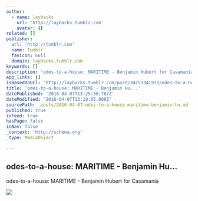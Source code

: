 ```yaml
---
author:
  - name: laybacks
    url: 'http://laybacks.tumblr.com'
    avatar: {}
related: []
publisher:
  url: 'http://tumblr.com'
  name: Tumblr
  favicon: null
  domain: laybacks.tumblr.com
keywords: []
description: 'odes-to-a-house: MARITIME - Benjamin Hubert for Casamania'
app_links: []
isBasedOnUrl: 'http://laybacks.tumblr.com/post/34253341933/odes-to-a-house-maritime-benjamin-hubert-for'
title: 'odes-to-a-house: MARITIME - Benjamin Hu...'
datePublished: '2016-04-07T13:25:38.767Z'
dateModified: '2016-04-07T13:19:05.808Z'
sourcePath: _posts/2016-04-07-odes-to-a-house-maritime-benjamin-hu.md
published: true
inFeed: true
hasPage: false
inNav: false
_context: 'http://schema.org'
_type: MediaObject

---
```

<article style=""><h1>odes-to-a-house: MARITIME - Benjamin Hu...</h1><p>odes-to-a-house: MARITIME - Benjamin Hubert for Casamania</p><img src="http://36.media.tumblr.com/tumblr_mceqolfmbz1rfoomjo1_500.jpg" /></article>